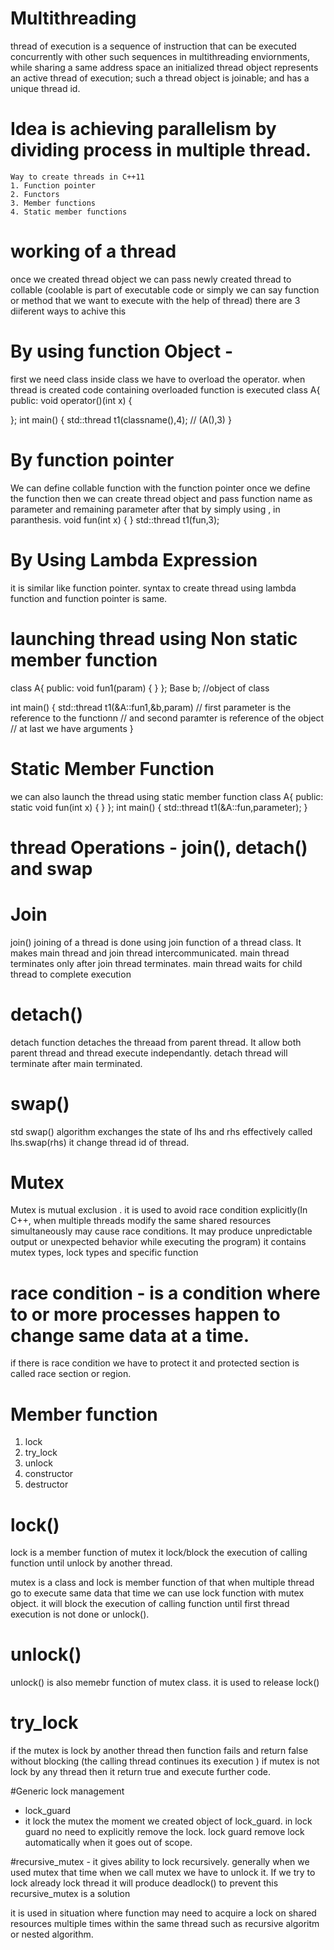 # Multithreading
thread of execution is a sequence of instruction that can be executed concurrently with other such sequences in multithreading enviornments, while sharing a same address space 
an initialized thread object represents an active thread of execution; such a thread object is joinable; and has a unique thread id.
# Idea is achieving parallelism by dividing process in multiple thread.



	Way to create threads in C++11
	1. Function pointer
	2. Functors
	3. Member functions
	4. Static member functions
# working of a thread 
 once we created thread object we can pass newly created thread to collable (coolable is part of executable code or simply we can say function or method that we want to execute with the help of thread)
 there are 3 diiferent ways to achive this 
 
# By using function Object -
 first we need class inside class we have to overload the operator. when thread is created code containing overloaded function is executed 
 class A{
 public:
 void operator()(int x)
 {
 	
 };
 int main()
 {
 	std::thread t1(classname(),4); // (A(),3)
}
# By function pointer

We can define collable function with the function pointer 
once we define the function then we can create thread object and pass function name as parameter and remaining parameter after that by simply using , in paranthesis.
void fun(int x)
{
}
std::thread t1(fun,3);

# By Using Lambda Expression 
it is similar like function pointer. syntax to create thread using lambda function and function pointer is same.

# launching thread using Non static member function
class A{
public:
	void fun1(param)
 {
 }
};
Base b; //object of class

int main()
{
std::thread t1(&A::fun1,&b,param)
// first parameter is the reference to the functionn
// and second paramter is reference of the object
// at last we have arguments
}

# Static Member Function
we can also launch the thread using static member function
class A{
public:
static void fun(int x)
{
}
};
int main()
{
std::thread t1(&A::fun,parameter);
}


# thread Operations - join(), detach() and swap





# Join 
join() joining of a thread is done using join function of a thread class. It makes main thread and join thread intercommunicated. main thread terminates only after join thread terminates.
main thread waits for child thread to complete execution 

# detach()  
detach function detaches the threaad from parent thread. It allow both parent thread and thread execute independantly. detach thread will terminate after main terminated.
# swap()
std swap() algorithm exchanges the state of lhs and rhs effectively called lhs.swap(rhs) it change thread id of thread.



# Mutex 
Mutex is mutual exclusion .
it is used to avoid race condition explicitly(In C++, when multiple threads modify the same shared resources simultaneously may cause race conditions. It may produce unpredictable output or unexpected behavior while executing the program)
it contains mutex types, lock types and specific function
# race condition - is a condition where to or more processes happen to change same data at a time.
if there is race condition we have to protect it and protected section is called race section or region.
# Member function
1) lock
2) try_lock
3) unlock
4) constructor
5) destructor
# lock()
lock is a member function of mutex 
it lock/block the execution of calling function until unlock by another thread.

mutex is a class and lock is member function of that
when multiple thread go to execute same data that time we can use lock function with mutex object. it will block the execution of calling function until first thread execution is not done or 
unlock().

# unlock()
unlock() is also memebr function of mutex class. it is used to release lock()

# try_lock
if the mutex is lock by another thread then function fails and return false without blocking (the calling thread continues its execution )
if mutex is not lock by any thread then it return true and execute further code. 

#Generic lock management 
- lock_guard
- it lock the mutex the moment we created object of lock_guard.
in lock guard no need to explicitly remove the lock.
lock guard remove lock automatically when it goes out of scope.


#recursive_mutex - 
it gives ability to lock recursively.
generally when we used mutex that time when we call mutex we have to unlock it. If we try to lock already lock thread it will produce deadlock()
to prevent this recursive_mutex is a solution

it is used in situation where function may need to acquire a lock on shared resources multiple times within the same thread such as recursive algoritm or nested algorithm. 









